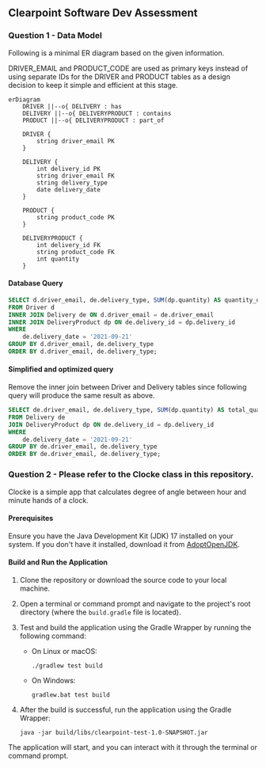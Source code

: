 ## Clearpoint Software Dev Assessment

### Question 1 - Data Model

Following is a minimal ER diagram based on the given information. 

DRIVER_EMAIL and PRODUCT_CODE are used as primary keys instead of using separate IDs for the DRIVER and PRODUCT tables as a design decision to keep it simple and efficient at this stage.

```mermaid
erDiagram
    DRIVER ||--o{ DELIVERY : has
    DELIVERY ||--o{ DELIVERYPRODUCT : contains
    PRODUCT ||--o{ DELIVERYPRODUCT : part_of

    DRIVER {
        string driver_email PK
    }

    DELIVERY {
        int delivery_id PK
        string driver_email FK
        string delivery_type
        date delivery_date
    }

    PRODUCT {
        string product_code PK
    }

    DELIVERYPRODUCT {
        int delivery_id FK
        string product_code FK
        int quantity
    }
```

#### Database Query
```sql
SELECT d.driver_email, de.delivery_type, SUM(dp.quantity) AS quantity_of_all_products
FROM Driver d
INNER JOIN Delivery de ON d.driver_email = de.driver_email
INNER JOIN DeliveryProduct dp ON de.delivery_id = dp.delivery_id
WHERE 
    de.delivery_date = '2021-09-21'
GROUP BY d.driver_email, de.delivery_type
ORDER BY d.driver_email, de.delivery_type;

```

#### Simplified and optimized query
Remove the inner join between Driver and Delivery tables since following query will produce the same result as above.
```sql
SELECT de.driver_email, de.delivery_type, SUM(dp.quantity) AS total_quantity
FROM Delivery de
JOIN DeliveryProduct dp ON de.delivery_id = dp.delivery_id
WHERE 
    de.delivery_date = '2021-09-21'
GROUP BY de.driver_email, de.delivery_type
ORDER BY de.driver_email, de.delivery_type;
```

### Question 2 - Please refer to the Clocke class in this repository.

Clocke is a simple app that calculates degree of angle between hour and minute hands of a clock.

#### Prerequisites

Ensure you have the Java Development Kit (JDK) 17 installed on your system. If you don't have it installed, download it from [AdoptOpenJDK](https://adoptopenjdk.net/).

#### Build and Run the Application

1. Clone the repository or download the source code to your local machine.

2. Open a terminal or command prompt and navigate to the project's root directory (where the `build.gradle` file is located).

3. Test and build the application using the Gradle Wrapper by running the following command:

    - On Linux or macOS:

      ```
      ./gradlew test build
      ```

    - On Windows:

      ```
      gradlew.bat test build
      ```

4. After the build is successful, run the application using the Gradle Wrapper:

    ```
   java -jar build/libs/clearpoint-test-1.0-SNAPSHOT.jar
   ```

The application will start, and you can interact with it through the terminal or command prompt.
